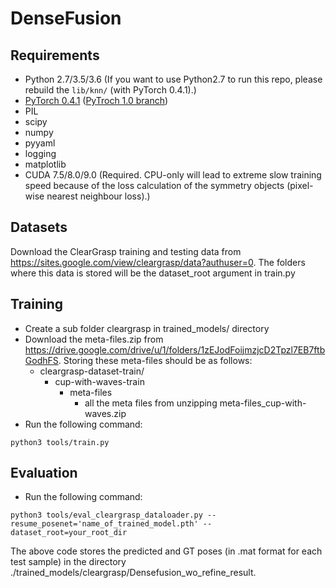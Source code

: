 # DenseFusion

## Requirements

* Python 2.7/3.5/3.6 (If you want to use Python2.7 to run this repo, please rebuild the `lib/knn/` (with PyTorch 0.4.1).)
* [PyTorch 0.4.1](https://pytorch.org/) ([PyTroch 1.0 branch](<https://github.com/j96w/DenseFusion/tree/Pytorch-1.0>))
* PIL
* scipy
* numpy
* pyyaml
* logging
* matplotlib
* CUDA 7.5/8.0/9.0 (Required. CPU-only will lead to extreme slow training speed because of the loss calculation of the symmetry objects (pixel-wise nearest neighbour loss).)

## Datasets

Download the ClearGrasp training and testing data from https://sites.google.com/view/cleargrasp/data?authuser=0. The folders where this data is stored will be the dataset_root argument in train.py

## Training

* Create a sub folder cleargrasp in trained_models/ directory
* Download the meta-files.zip from https://drive.google.com/drive/u/1/folders/1zEJodFoijmzjcD2Tpzl7EB7ftbGodhFS. Storing these meta-files should be as follows:
	*  cleargrasp-dataset-train/
		* cup-with-waves-train
			* meta-files
				* all the meta files from unzipping meta-files_cup-with-waves.zip
* Run the following command:
```	
python3 tools/train.py
```

## Evaluation
* Run the following command:
```
python3 tools/eval_cleargrasp_dataloader.py --resume_posenet='name_of_trained_model.pth' --dataset_root=your_root_dir

```
The above code stores the predicted and GT poses (in .mat format for each test sample) in the directory ./trained_models/cleargrasp/Densefusion_wo_refine_result. 

